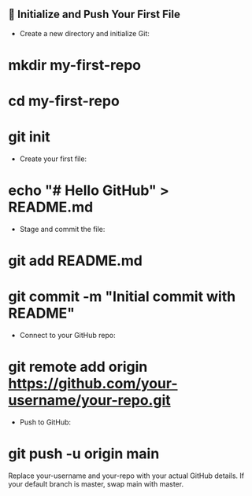 ## 🚀 Initialize and Push Your First File<br>

- Create a new directory and initialize Git:<br>

# mkdir my-first-repo<br>
# cd my-first-repo<br>
# git init<br>

- Create your first file:<br>
# echo "# Hello GitHub" > README.md<br>

- Stage and commit the file:<br>

# git add README.md<br>

# git commit -m "Initial commit with README"<br>

- Connect to your GitHub repo:<br>

# git remote add origin https://github.com/your-username/your-repo.git<br>

- Push to GitHub:<br>

# git push -u origin main<br>


Replace your-username and your-repo with your actual GitHub details. If your default branch is master, swap main with master.<br>

